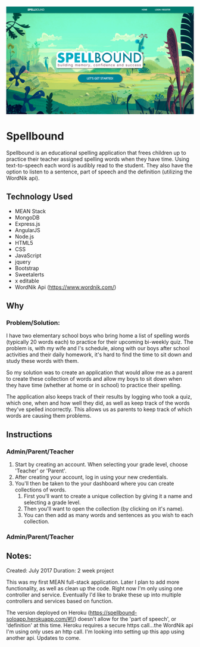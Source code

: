 ![Spellbound Home Page](SP_home_page.png)

# Spellbound

Spellbound is an educational spelling application that frees children up to practice their teacher assigned spelling words when they have time.  Using text-to-speech each word is audibly read to the student.  They also have the option to listen to a sentence, part of speech and the definition (utilizing the WordNik api).

## Technology Used

* MEAN Stack
* MongoDB
* Express.js
* AngularJS
* Node.js
* HTML5
* CSS
* JavaScript
* jquery
* Bootstrap
* Sweetalerts
* x editable
* WordNik Api (https://www.wordnik.com/)

## Why

### Problem/Solution:
I have two elementary school boys who bring home a list of spelling words (typically 20 words each) to practice for their upcoming bi-weekly quiz.  The problem is, with my wife and I's schedule, along with our boys after school activities and their daily homework, it's hard to find the time to sit down and study these words with them.

So my solution was to create an application that would allow me as a parent to create these collection of words and allow my boys to sit down when they have time (whether at home or in school) to practice their spelling.

The application also keeps track of their results by logging who took a quiz, which one, when and how well they did, as well as keep track of the words they've spelled incorrectly.  This allows us as parents to keep track of which words are causing them problems.

## Instructions

### Admin/Parent/Teacher

1. Start by creating an account.  When selecting your grade level, choose 'Teacher' or 'Parent'.
2. After creating your account, log in using your new credentials.
3. You'll then be taken to the your dashboard where you can create collections of words.
    1. First you'll want to create a unique collection by giving it a name and selecting a grade level.
    2. Then you'll want to open the collection (by clicking on it's name).
    3. You can then add as many words and sentences as you wish to each collection.    

### Admin/Parent/Teacher



## Notes:

Created: July 2017
Duration: 2 week project

This was my first MEAN full-stack application.  Later I plan to add more functionality, as well as clean up the code.  Right now I'm only using one controller and service.  Eventually I'd like to brake these up into multiple controllers and services based on function.

The version deployed on Heroku (https://spellbound-soloapp.herokuapp.com/#!/) doesn't allow for the 'part of speech', or 'definition' at this time.  Heroku requires a secure https call...the WordNik api I'm using only uses an http call.  I'm looking into setting up this app using another api.  Updates to come.
